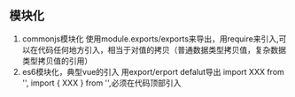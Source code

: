 ## 模块化
1. commonjs模块化 
  使用module.exports/exports来导出，用require来引入,可以在代码任何地方引入，相当于对值的拷贝（普通数据类型拷贝值，复杂数据类型拷贝值的引用）
2. es6模块化，典型vue的引入
  用export/erport defalut导出
  import XXX from '', import { XXX } from '',必须在代码顶部引入
